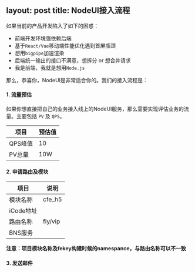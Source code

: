 layout: post
title: NodeUI接入流程
---

如果当前的产品开发陷入了如下的困惑：

- 前端开发环境强依赖后端
- 基于`React/Vue`移动端性能优化遇到首屏瓶颈
- 想用`bigpipe`加速渲染
- 后端统一输出的接口不满意，想拆分 or 想合并请求
- 我是前端，我就是想用`Node.js`

那么，恭喜你，NodeUI是非常适合你的。我们的接入流程是：

#### 1. 流量预估

如果你想直接把自己的业务接入线上的NodeUI服务，那么需要实现评估业务的流量。主要包括 `PV` 及 `QPS`。

项目 | 预估值
--- | ---
QPS峰值 | 10
PV总量  | 10W

#### 2. 申请路由及模块

项目 | 说明 
--- | ---
模块名称 | cfe_h5
iCode地址 | 
路由名称 | fly/vip
BNS服务 | 

**注意：项目模块名称及fekey构建时候的namespance，与路由名称可以不一致**

#### 3. 发送邮件
